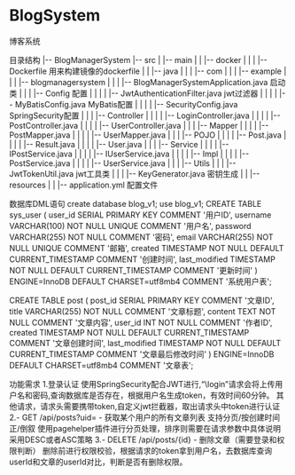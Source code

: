 # BlogSystem
博客系统


目录结构
    |-- BlogManagerSystem
    |-- src
        |   |-- main
        |   |   |-- docker
        |   |   |   |-- Dockerfile   用来构建镜像的dockerfile
        |   |   |-- java
        |   |   |   |-- com
        |   |   |       |-- example
        |   |   |           |-- blogmanagersystem
        |   |   |               |-- BlogManagerSystemApplication.java  启动类
        |   |   |               |-- Config  配置
        |   |   |               |   |-- JwtAuthenticationFilter.java  jwt过滤器
        |   |   |               |   |-- MyBatisConfig.java      MyBatis配置
        |   |   |               |   |-- SecurityConfig.java     SpringSecurity配置
        |   |   |               |-- Controller
        |   |   |               |   |-- LoginController.java
        |   |   |               |   |-- PostController.java
        |   |   |               |   |-- UserController.java
        |   |   |               |-- Mapper
        |   |   |               |   |-- PostMapper.java
        |   |   |               |   |-- UserMapper.java
        |   |   |               |-- POJO
        |   |   |               |   |-- Post.java
        |   |   |               |   |-- Result.java
        |   |   |               |   |-- User.java
        |   |   |               |-- Service
        |   |   |               |   |-- IPostService.java
        |   |   |               |   |-- IUserService.java
        |   |   |               |   |-- Impl
        |   |   |               |       |-- PostService.java
        |   |   |               |       |-- UserService.java
        |   |   |               |-- Utils
        |   |   |                   |-- JwtTokenUtil.java    jwt工具类
        |   |   |                   |-- KeyGenerator.java    密钥生成
        |   |   |-- resources
        |   |       |-- application.yml   配置文件



数据库DML语句
create database blog_v1;
use blog_v1;
CREATE TABLE sys_user (
user_id SERIAL PRIMARY KEY COMMENT '用户ID',
username VARCHAR(100) NOT NULL UNIQUE COMMENT '用户名',
password VARCHAR(255) NOT NULL COMMENT '密码',
email VARCHAR(255) NOT NULL UNIQUE COMMENT '邮箱',
created TIMESTAMP NOT NULL DEFAULT CURRENT_TIMESTAMP COMMENT '创建时间',
last_modified TIMESTAMP NOT NULL DEFAULT CURRENT_TIMESTAMP COMMENT '更新时间'
) ENGINE=InnoDB DEFAULT CHARSET=utf8mb4 COMMENT '系统用户表';



CREATE TABLE post (
post_id SERIAL PRIMARY KEY COMMENT '文章ID',
title VARCHAR(255) NOT NULL COMMENT '文章标题',
content TEXT NOT NULL COMMENT '文章内容',
user_id INT NOT NULL COMMENT '作者ID',
created TIMESTAMP NOT NULL DEFAULT CURRENT_TIMESTAMP COMMENT '文章创建时间',
last_modified TIMESTAMP NOT NULL DEFAULT CURRENT_TIMESTAMP COMMENT '文章最后修改时间'
) ENGINE=InnoDB DEFAULT CHARSET=utf8mb4 COMMENT '文章表';


功能需求
1.登录认证
使用SpringSecurity配合JWT进行,“\login”请求会将上传用户名和密码,查询数据库是否存在，根据用户名生成token，有效时间60分钟。
其他请求，请求头需要携带token,自定义jwt拦截器，取出请求头中token进行认证
2.- GET /api/posts?uid= - 获取某个用户的所有文章列表 支持分页/按创建时间正/倒叙
使用pagehelper插件进行分页处理，排序则需要在请求参数中具体说明采用DESC或者ASC策略
3.- DELETE /api/posts/{id} - 删除文章（需要登录和权限判断）
删除前进行权限校验，根据请求的token拿到用户名，去数据库查询userId和文章的userId对比，判断是否有删除权限。

       